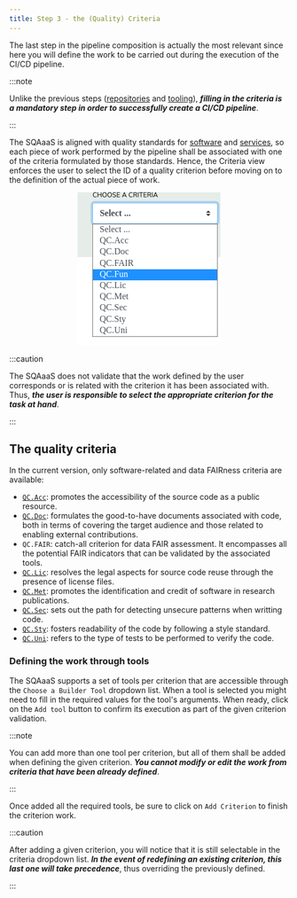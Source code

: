 ```yaml
---
title: Step 3 - the (Quality) Criteria
---
```


The last step in the pipeline composition is actually the most relevant since
here you will define the work to be carried out during the execution of the
CI/CD pipeline.

:::note

Unlike the previous steps ([repositories](step_1_repositories.md) and
[tooling](step_2_tooling.md)), ***filling in the criteria is a mandatory step
in order to successfully create a CI/CD pipeline***.

:::

The SQAaaS is aligned with quality standards for
[software](https://github.com/indigo-dc/sqa-baseline) and
[services](https://github.com/EOSC-synergy/service-qa-baseline), so each piece
of work performed by the pipeline shall be associated with one of the criteria
formulated by those standards. Hence, the Criteria view enforces the user to
select the ID of a quality criterion before moving on to the definition of the
actual piece of work.

<p align="center">
  <img src="/img/criteria_selection.png"/>
</p>

:::caution

The SQAaaS does not validate that the work defined by the user corresponds or
is related with the criterion it has been associated with. Thus, ***the user is
responsible to select the appropriate criterion for the task at hand***.

:::

## The quality criteria
In the current version, only software-related and data FAIRness criteria are
available:
- [`QC.Acc`](https://indigo-dc.github.io/sqa-baseline/#code-accessibility-qc.acc):
  promotes the accessibility of the source code as a public resource.
- [`QC.Doc`](https://indigo-dc.github.io/sqa-baseline/#documentation-qc.doc):
  formulates the good-to-have documents associated with code, both in terms of
  covering the target audience and those related to enabling external
  contributions.
- `QC.FAIR`: catch-all criterion for data FAIR assessment. It encompasses all
  the potential FAIR indicators that can be validated by the associated tools.
- [`QC.Lic`](https://indigo-dc.github.io/sqa-baseline/#licensing-qc.lic):
  resolves the legal aspects for source code reuse through the presence of
  license files.
- [`QC.Met`](https://indigo-dc.github.io/sqa-baseline/#code-metadata-qc.met):
  promotes the identification and credit of software in research publications.
- [`QC.Sec`](https://indigo-dc.github.io/sqa-baseline/#security-qc.sec): sets
  out the path for detecting unsecure patterns when writting code.
- [`QC.Sty`](https://indigo-dc.github.io/sqa-baseline/#code-style-qc.sty):
  fosters readability of the code by following a style standard.
- [`QC.Uni`](https://indigo-dc.github.io/sqa-baseline/#unit-testing-qc.uni):
  refers to the type of tests to be performed to verify the code.

### Defining the work through tools
The SQAaaS supports a set of tools per criterion that are accessible through
the `Choose a Builder Tool` dropdown list. When a tool is selected you might
need to fill in the required values for the tool's arguments. When ready,
click on the `Add tool` button to confirm its execution as part of the given
criterion validation.

:::note

You can add more than one tool per criterion, but all of them shall be added
when defining the given criterion. ***You cannot modify or edit the work from
criteria that have been already defined***.

:::

Once added all the required tools, be sure to click on `Add Criterion` to
finish the criterion work.

:::caution

After adding a given criterion, you will notice that it is still selectable
in the criteria dropdown list. ***In the event of redefining an existing
criterion, this last one will take precedence***, thus overriding the
previously defined.

:::
